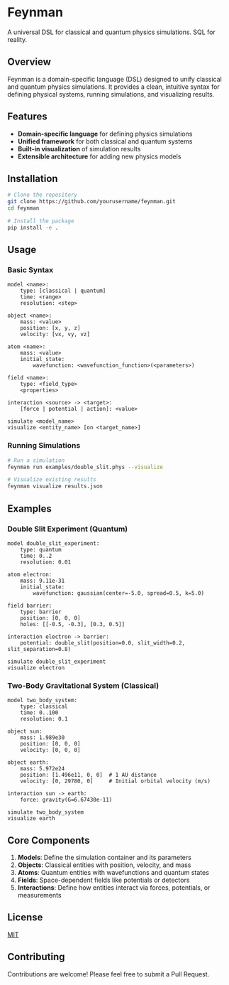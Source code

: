 # Feynman

A universal DSL for classical and quantum physics simulations. SQL for reality.

## Overview

Feynman is a domain-specific language (DSL) designed to unify classical and quantum physics simulations. It provides a clean, intuitive syntax for defining physical systems, running simulations, and visualizing results.

## Features

- **Domain-specific language** for defining physics simulations
- **Unified framework** for both classical and quantum systems
- **Built-in visualization** of simulation results
- **Extensible architecture** for adding new physics models

## Installation

```bash
# Clone the repository
git clone https://github.com/yourusername/feynman.git
cd feynman

# Install the package
pip install -e .
```

## Usage

### Basic Syntax

```physica
model <name>:
    type: [classical | quantum]
    time: <range>
    resolution: <step>

object <name>:
    mass: <value>
    position: [x, y, z]
    velocity: [vx, vy, vz]

atom <name>:
    mass: <value>
    initial_state:
        wavefunction: <wavefunction_function>(<parameters>)

field <name>:
    type: <field_type>
    <properties>

interaction <source> -> <target>:
    [force | potential | action]: <value>

simulate <model_name>
visualize <entity_name> [on <target_name>]
```

### Running Simulations

```bash
# Run a simulation
feynman run examples/double_slit.phys --visualize

# Visualize existing results
feynman visualize results.json
```

## Examples

### Double Slit Experiment (Quantum)

```physica
model double_slit_experiment:
    type: quantum
    time: 0..2
    resolution: 0.01

atom electron:
    mass: 9.11e-31
    initial_state:
        wavefunction: gaussian(center=-5.0, spread=0.5, k=5.0)

field barrier:
    type: barrier
    position: [0, 0, 0]
    holes: [[-0.5, -0.3], [0.3, 0.5]]

interaction electron -> barrier:
    potential: double_slit(position=0.0, slit_width=0.2, slit_separation=0.8)

simulate double_slit_experiment
visualize electron
```

### Two-Body Gravitational System (Classical)

```physica
model two_body_system:
    type: classical
    time: 0..100
    resolution: 0.1

object sun:
    mass: 1.989e30
    position: [0, 0, 0]
    velocity: [0, 0, 0]

object earth:
    mass: 5.972e24
    position: [1.496e11, 0, 0]  # 1 AU distance
    velocity: [0, 29780, 0]     # Initial orbital velocity (m/s)

interaction sun -> earth:
    force: gravity(G=6.67430e-11)

simulate two_body_system
visualize earth
```

## Core Components

1. **Models**: Define the simulation container and its parameters
2. **Objects**: Classical entities with position, velocity, and mass
3. **Atoms**: Quantum entities with wavefunctions and quantum states
4. **Fields**: Space-dependent fields like potentials or detectors
5. **Interactions**: Define how entities interact via forces, potentials, or measurements

## License

[MIT](LICENSE.md)

## Contributing

Contributions are welcome! Please feel free to submit a Pull Request. 
